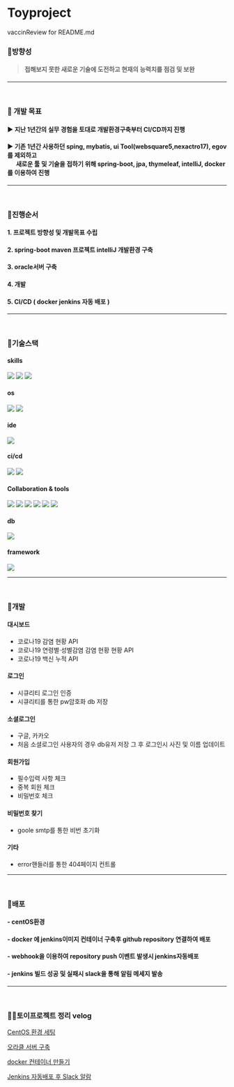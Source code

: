 # Toyproject
vaccinReview for README.md

### 📌방향성
> #### 접해보지 못한 새로운 기술에 도전하고 현재의 능력치를 점검 및 보완
---  

<br>

### 📌 개발 목표
#### ▶ 지난 1년간의 실무 경험을 토대로 개발환경구축부터 CI/CD까지 진행
#### ▶ 기존 1년간 사용하던 sping, mybatis, ui Tool(websquare5,nexactro17), egov를 제외하고 <br>&nbsp;&nbsp;&nbsp;&nbsp;&nbsp;&nbsp;새로운 툴 및 기술을 접하기 위해 spring-boot, jpa, thymeleaf, intelliJ, docker를 이용하여 진행
---

<br>

### 📌진행순서
#### 1. 프로젝트 방향성 및 개발목표 수립
#### 2. spring-boot maven 프로젝트 intelliJ 개발환경 구축
#### 3. oracle서버 구축
#### 4. 개발
#### 5. CI/CD ( docker jenkins 자동 배포 )
---

<br>

### 📌기술스택
#### skills
<img src="https://img.shields.io/badge/java8-007396?style=for-the-badge&logo=java&logoColor=white"> <img src="https://img.shields.io/badge/jpa-6DB33F?style=for-the-badge&logo=html5&logoColor=white"> <img src="https://img.shields.io/badge/thymeleaf-005F0F?style=for-the-badge&logo=thymeleaf&logoColor=white">

#### os
<img src="https://img.shields.io/badge/centOS-262577?style=for-the-badge&logo=centOS&logoColor=white"> <img src="https://img.shields.io/badge/widnows-0078D6?style=for-the-badge&logo=Windows&logoColor=white">

#### ide
<img src="https://img.shields.io/badge/intelliJ-000000?style=for-the-badge&logo=IntelliJ IDEA&logoColor=white">

#### ci/cd
<img src="https://img.shields.io/badge/docker-2496ED?style=for-the-badge&logo=Docker&logoColor=white"> <img src="https://img.shields.io/badge/jenkins-D24939?style=for-the-badge&logo=Jenkins&logoColor=white">

#### Collaboration & tools
<img src="https://img.shields.io/badge/git-F05032?style=for-the-badge&logo=Git&logoColor=white"> <img src="https://img.shields.io/badge/GitHub-181717?style=for-the-badge&logo=GitHub&logoColor=white"> <img src="https://img.shields.io/badge/Sourcetree-0052CC?style=for-the-badge&logo=Sourcetree&logoColor=white"> <img src="https://img.shields.io/badge/Slack-4A154B?style=for-the-badge&logo=Slack&logoColor=white"> <img src="https://img.shields.io/badge/Postman-FF6C37?style=for-the-badge&logo=Postman&logoColor=white"> <img src="https://img.shields.io/badge/ngrok-1F1E37?style=for-the-badge&logo=ngrok&logoColor=white">

#### db
<img src="https://img.shields.io/badge/Oracle19c-F80000?style=for-the-badge&logo=Oracle&logoColor=white">

#### framework
<img src="https://img.shields.io/badge/Spring Boot2.6.6-6DB33F?style=for-the-badge&logo=Spring Boot&logoColor=white">


---  

<br>

### 📌개발
#### 대시보드
- 코로나19 감염 현황 API
- 코로나19 연령별·성별감염 감염 현황 현황 API
- 코로나19 백신 누적 API

#### 로그인
- 시큐리티 로그인 인증
- 시큐리티를 통한 pw암호화 db 저장

#### 소셜로그인
- 구글, 카카오
- 처음 소셜로그인 사용자의 경우 db유저 저장 그 후 로그인시 사진 및 이름 업데이트

#### 회원가입
- 필수입력 사항 체크
- 중복 회원 체크
- 비밀번호 체크

#### 비밀번호 찾기
- goole smtp를 통한 비번 초기화

#### 기타
- error핸들러를 통한 404페이지 컨트롤
---

<br>

### 📌배포
#### - centOS환경
#### - docker 에 jenkins이미지 컨테이너 구축후 github repository 연결하여 배포
#### - webhook을 이용하여 repository push 이벤트 발생시 jenkins자동배포
#### - jenkins 빌드 성공 및 실패시 slack을 통해 알림 메세지 발송
---

<br>

### 👨‍💻토이프로젝트 정리 velog
[CentOS 환경 세팅](https://velog.io/@rlgus0419/CentOS-%EC%84%B8%ED%8C%85)

[오라클 서버 구축](https://velog.io/@rlgus0419/Oracle-%EC%84%9C%EB%B2%84-%EA%B5%AC%EC%B6%95)

[docker 컨테이너 만들기](https://velog.io/@rlgus0419/docker-%EC%BB%A8%ED%85%8C%EC%9D%B4%EB%84%88-%EB%A7%8C%EB%93%A4%EA%B8%B0)

[Jenkins 자동배포 후 Slack 알람](https://velog.io/@rlgus0419/Jenkins-%EC%9E%90%EB%8F%99%EB%B0%B0%ED%8F%AC-%ED%9B%84-Slack-%EC%95%8C%EB%9E%8C)

